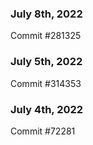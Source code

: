 ### July 8th, 2022

Commit #281325

### July 5th, 2022

Commit #314353


### July 4th, 2022

Commit #72281
